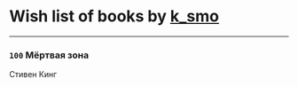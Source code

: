 # Wish list of books by [k_smo](http://vk.com/id206848287)
---

### `100` Мёртвая зона
Стивен Кинг

